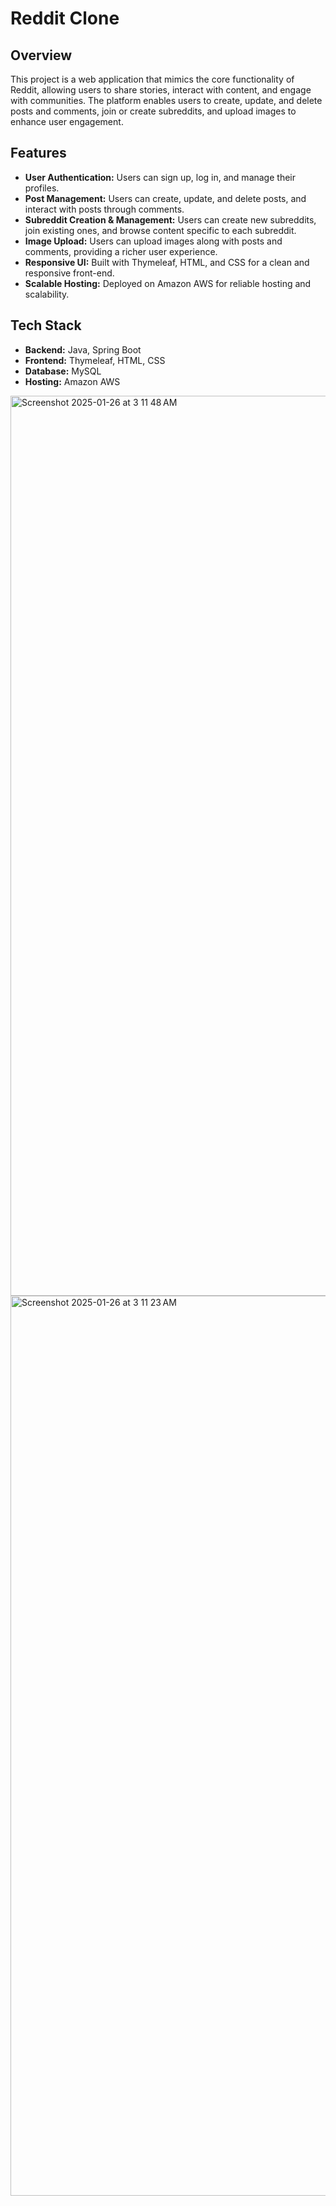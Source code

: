 # Reddit Clone

## Overview

This project is a web application that mimics the core functionality of Reddit, allowing users to share stories, interact with content, and engage with communities. The platform enables users to create, update, and delete posts and comments, join or create subreddits, and upload images to enhance user engagement.

## Features

- **User Authentication:** Users can sign up, log in, and manage their profiles.
- **Post Management:** Users can create, update, and delete posts, and interact with posts through comments.
- **Subreddit Creation & Management:** Users can create new subreddits, join existing ones, and browse content specific to each subreddit.
- **Image Upload:** Users can upload images along with posts and comments, providing a richer user experience.
- **Responsive UI:** Built with Thymeleaf, HTML, and CSS for a clean and responsive front-end.
- **Scalable Hosting:** Deployed on Amazon AWS for reliable hosting and scalability.

## Tech Stack

- **Backend:** Java, Spring Boot
- **Frontend:** Thymeleaf, HTML, CSS
- **Database:** MySQL
- **Hosting:** Amazon AWS

<img width="1440" alt="Screenshot 2025-01-26 at 3 11 48 AM" src="https://github.com/user-attachments/assets/f9c7e171-d304-4c92-b9b0-37722aa29548" />
<img width="1440" alt="Screenshot 2025-01-26 at 3 11 23 AM" src="https://github.com/user-attachments/assets/bd5346f0-c9d5-4643-bc14-3aae64442e76" />



